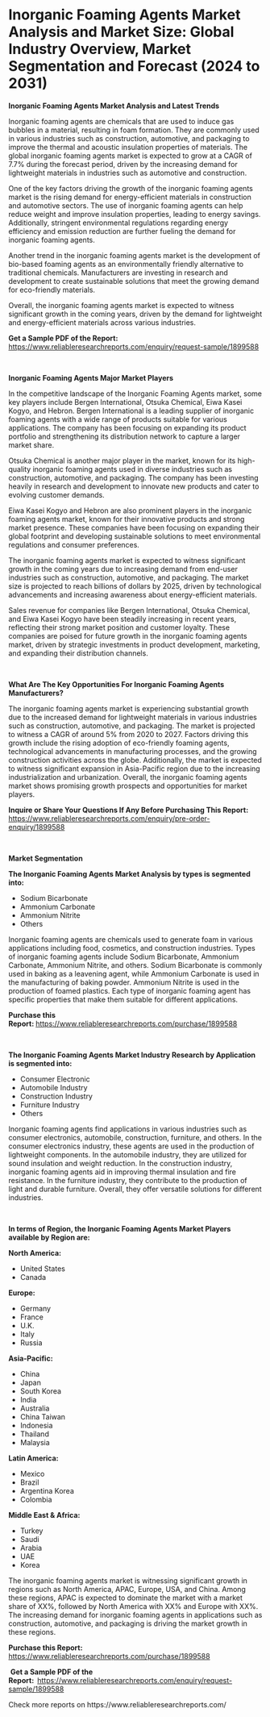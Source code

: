 <p><h1>Inorganic Foaming Agents Market Analysis and Market Size: Global Industry Overview, Market Segmentation and Forecast (2024 to 2031)</h1></p><p><strong>Inorganic Foaming Agents Market Analysis and Latest Trends</strong></p>
<p><p>Inorganic foaming agents are chemicals that are used to induce gas bubbles in a material, resulting in foam formation. They are commonly used in various industries such as construction, automotive, and packaging to improve the thermal and acoustic insulation properties of materials. The global inorganic foaming agents market is expected to grow at a CAGR of 7.7% during the forecast period, driven by the increasing demand for lightweight materials in industries such as automotive and construction.</p><p>One of the key factors driving the growth of the inorganic foaming agents market is the rising demand for energy-efficient materials in construction and automotive sectors. The use of inorganic foaming agents can help reduce weight and improve insulation properties, leading to energy savings. Additionally, stringent environmental regulations regarding energy efficiency and emission reduction are further fueling the demand for inorganic foaming agents.</p><p>Another trend in the inorganic foaming agents market is the development of bio-based foaming agents as an environmentally friendly alternative to traditional chemicals. Manufacturers are investing in research and development to create sustainable solutions that meet the growing demand for eco-friendly materials.</p><p>Overall, the inorganic foaming agents market is expected to witness significant growth in the coming years, driven by the demand for lightweight and energy-efficient materials across various industries.</p></p>
<p><strong>Get a Sample PDF of the Report:&nbsp;</strong> <a href="https://www.reliableresearchreports.com/enquiry/request-sample/1899588">https://www.reliableresearchreports.com/enquiry/request-sample/1899588</a></p>
<p>&nbsp;</p>
<p><strong>Inorganic Foaming Agents Major Market Players</strong></p>
<p><p>In the competitive landscape of the Inorganic Foaming Agents market, some key players include Bergen International, Otsuka Chemical, Eiwa Kasei Kogyo, and Hebron. Bergen International is a leading supplier of inorganic foaming agents with a wide range of products suitable for various applications. The company has been focusing on expanding its product portfolio and strengthening its distribution network to capture a larger market share.</p><p>Otsuka Chemical is another major player in the market, known for its high-quality inorganic foaming agents used in diverse industries such as construction, automotive, and packaging. The company has been investing heavily in research and development to innovate new products and cater to evolving customer demands.</p><p>Eiwa Kasei Kogyo and Hebron are also prominent players in the inorganic foaming agents market, known for their innovative products and strong market presence. These companies have been focusing on expanding their global footprint and developing sustainable solutions to meet environmental regulations and consumer preferences.</p><p>The inorganic foaming agents market is expected to witness significant growth in the coming years due to increasing demand from end-user industries such as construction, automotive, and packaging. The market size is projected to reach billions of dollars by 2025, driven by technological advancements and increasing awareness about energy-efficient materials.</p><p>Sales revenue for companies like Bergen International, Otsuka Chemical, and Eiwa Kasei Kogyo have been steadily increasing in recent years, reflecting their strong market position and customer loyalty. These companies are poised for future growth in the inorganic foaming agents market, driven by strategic investments in product development, marketing, and expanding their distribution channels.</p></p>
<p>&nbsp;</p>
<p><strong>What Are The Key Opportunities For Inorganic Foaming Agents Manufacturers?</strong></p>
<p><p>The inorganic foaming agents market is experiencing substantial growth due to the increased demand for lightweight materials in various industries such as construction, automotive, and packaging. The market is projected to witness a CAGR of around 5% from 2020 to 2027. Factors driving this growth include the rising adoption of eco-friendly foaming agents, technological advancements in manufacturing processes, and the growing construction activities across the globe. Additionally, the market is expected to witness significant expansion in Asia-Pacific region due to the increasing industrialization and urbanization. Overall, the inorganic foaming agents market shows promising growth prospects and opportunities for market players.</p></p>
<p><strong>Inquire or Share Your Questions If Any Before Purchasing This Report:</strong> <a href="https://www.reliableresearchreports.com/enquiry/pre-order-enquiry/1899588">https://www.reliableresearchreports.com/enquiry/pre-order-enquiry/1899588</a></p>
<p>&nbsp;</p>
<p><strong>Market Segmentation</strong></p>
<p><strong>The Inorganic Foaming Agents Market Analysis by types is segmented into:</strong></p>
<p><ul><li>Sodium Bicarbonate</li><li>Ammonium Carbonate</li><li>Ammonium Nitrite</li><li>Others</li></ul></p>
<p><p>Inorganic foaming agents are chemicals used to generate foam in various applications including food, cosmetics, and construction industries. Types of inorganic foaming agents include Sodium Bicarbonate, Ammonium Carbonate, Ammonium Nitrite, and others. Sodium Bicarbonate is commonly used in baking as a leavening agent, while Ammonium Carbonate is used in the manufacturing of baking powder. Ammonium Nitrite is used in the production of foamed plastics. Each type of inorganic foaming agent has specific properties that make them suitable for different applications.</p></p>
<p><strong>Purchase this Report:&nbsp;</strong><a href="https://www.reliableresearchreports.com/purchase/1899588">https://www.reliableresearchreports.com/purchase/1899588</a></p>
<p>&nbsp;</p>
<p><strong>The Inorganic Foaming Agents Market Industry Research by Application is segmented into:</strong></p>
<p><ul><li>Consumer Electronic</li><li>Automobile Industry</li><li>Construction Industry</li><li>Furniture Industry</li><li>Others</li></ul></p>
<p><p>Inorganic foaming agents find applications in various industries such as consumer electronics, automobile, construction, furniture, and others. In the consumer electronics industry, these agents are used in the production of lightweight components. In the automobile industry, they are utilized for sound insulation and weight reduction. In the construction industry, inorganic foaming agents aid in improving thermal insulation and fire resistance. In the furniture industry, they contribute to the production of light and durable furniture. Overall, they offer versatile solutions for different industries.</p></p>
<p>&nbsp;</p>
<p><strong>In terms of Region, the Inorganic Foaming Agents Market Players available by Region are:</strong></p>
<p>
    <p> <strong> North America: </strong>
        <ul>
            <li>United States</li>
            <li>Canada</li>
        </ul>
        </p> 
    <p> <strong> Europe: </strong>
        <ul>
            <li>Germany</li>
            <li>France</li>
            <li>U.K.</li>
            <li>Italy</li>
            <li>Russia</li>
        </ul>
        </p> 
    <p> <strong> Asia-Pacific: </strong>
        <ul>
            <li>China</li>
            <li>Japan</li>
            <li>South Korea</li>
            <li>India</li>
            <li>Australia</li>
            <li>China Taiwan</li>
            <li>Indonesia</li>
            <li>Thailand</li>
            <li>Malaysia</li>
        </ul>
        </p> 
    <p> <strong> Latin America: </strong>
        <ul>
            <li>Mexico</li>
            <li>Brazil</li>
            <li>Argentina Korea</li>
            <li>Colombia</li>
        </ul>
        </p> 
    <p> <strong> Middle East & Africa: </strong>
        <ul>
            <li>Turkey</li>
            <li>Saudi</li>
            <li>Arabia</li>
            <li>UAE</li>
            <li>Korea</li>
        </ul>
    </p>
    </p>
<p><p>The inorganic foaming agents market is witnessing significant growth in regions such as North America, APAC, Europe, USA, and China. Among these regions, APAC is expected to dominate the market with a market share of XX%, followed by North America with XX% and Europe with XX%. The increasing demand for inorganic foaming agents in applications such as construction, automotive, and packaging is driving the market growth in these regions.</p></p>
<p><strong>Purchase this Report: </strong><a href="https://www.reliableresearchreports.com/purchase/1899588">https://www.reliableresearchreports.com/purchase/1899588</a></p>
<p>&nbsp;<strong>Get a Sample PDF of the Report:&nbsp;&nbsp;</strong><a href="https://www.reliableresearchreports.com/enquiry/request-sample/1899588">https://www.reliableresearchreports.com/enquiry/request-sample/1899588</a></p>
<p><strong></strong></p>
<p>Check more reports on https://www.reliableresearchreports.com/</p>